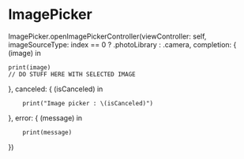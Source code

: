 # ImagePicker



 ImagePicker.openImagePickerController(viewController: self, imageSourceType: index == 0 ? .photoLibrary : .camera, completion: { (image) in
 
                
    print(image)
    // DO STUFF HERE WITH SELECTED IMAGE
                
 }, canceled: { (isCanceled) in
    
		print("Image picker : \(isCanceled)")
    
 }, error: { (message) in
    
		print(message)
		
 })
 
